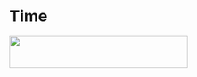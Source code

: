 # Time

<p align="left"><a href="https://heroku.com/deploy?template=https://github.com/JMTHON-AR/Time"> <img src="https://img.shields.io/badge/Deploy%20To%20Heroku-purple?style=for-the-badge&logo=heroku" width="320" height="58.45"/FFFF1cv/a></p>
